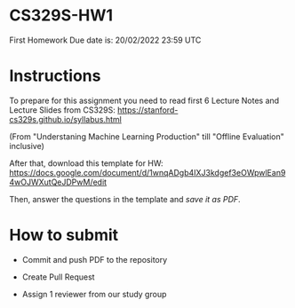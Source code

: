 # CS329S-HW1
First Homework
Due date is: 20/02/2022 23:59 UTC

# Instructions
To prepare for this assignment you need to read first 6 Lecture Notes and Lecture Slides from CS329S: https://stanford-cs329s.github.io/syllabus.html

(From "Understaning Machine Learning Production" till "Offline Evaluation" inclusive)

After that, download this template for HW: https://docs.google.com/document/d/1wnqADgb4IXJ3kdgef3eOWpwlEan94wOJWXutQeJDPwM/edit

Then, answer the questions in the template and *save it as PDF*.

# How to submit

- Commit and push PDF to the repository

- Create Pull Request

- Assign 1 reviewer from our study group
